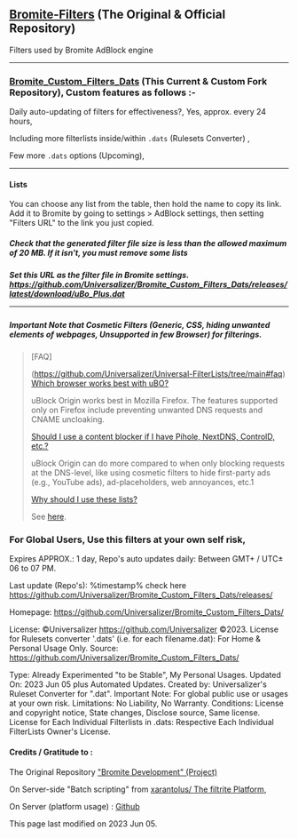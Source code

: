 ## [Bromite-Filters](https://github.com/bromite/filters) (The Original & Official Repository)
Filters used by Bromite AdBlock engine<hr />

### [Bromite_Custom_Filters_Dats](https://github.com/Universalizer/Bromite_Custom_Filters_Dats) (This Current & Custom Fork Repository), Custom <!-- enhancements-->features as follows :-
<!-- Primarily, -->
Daily auto-updating of filters for effectiveness?, Yes, approx. every 24 hours,
<!-- Secondarily, -->
Including more filterlists inside/within `.dats` (Rulesets Converter) <!-- Possibly without any confilct, (some filterlists conflict another filterlist -->,
<!-- Tertiary, -->
Few more `.dats` options (Upcoming),
<!-- If Possible, Compatible with 1) uBo (uBlock Origin) & 2) Simultaneously DNS filterlist also, [DNS examples overview here, Most probably from here my other fork](https://github.com/Universalizer/DNS-Blocklists-Categories-Dedicated) --><hr />

#### Lists
You can choose any list from the table, then hold the name to copy its link. Add it to Bromite by going to settings > AdBlock settings, then setting "Filters URL" to the link you just copied.

##### Check that the generated filter file size is less than the allowed maximum of 20 MB. If it isn't, you must remove some lists
##### Set this URL as the filter file in Bromite settings. https://github.com/Universalizer/Bromite_Custom_Filters_Dats/releases/latest/download/uBo_Plus.dat<hr />

##### Important Note that Cosmetic Filters (Generic, CSS, hiding unwanted elements of webpages, Unsupported in few Browser) for filterings.

> [FAQ]
> 
> (https://github.com/Universalizer/Universal-FilterLists/tree/main#faq)
[Which browser works best with uBO?](https://github.com/Universalizer/Universal-FilterLists/tree/main#which-browser-works-best-with-ubo)
>
> uBlock Origin works best in Mozilla Firefox. The features supported only on Firefox include preventing unwanted DNS requests and CNAME uncloaking.
>
> [Should I use a content blocker if I have Pihole, NextDNS, ControlD, etc.?](https://github.com/Universalizer/Universal-FilterLists/tree/main#should-i-use-a-content-blocker-if-i-have-pihole-nextdns-controld-etc)
>
> uBlock Origin can do more compared to when only blocking requests at the DNS-level, like using cosmetic filters to hide first-party ads (e.g., YouTube ads), ad-placeholders, web annoyances, etc.1
>
> [Why should I use these lists?](https://github.com/Universalizer/Universal-FilterLists/tree/main#why-should-i-use-these-lists)
>
> See [here](https://how-i-experience-web-today.com/).

### For Global Users, Use this filters at your own self risk,
Expires APPROX.: 1 day, Repo's auto updates daily: Between GMT+ / UTC± 06 to 07 PM.

Last update (Repo's): %timestamp% check here https://github.com/Universalizer/Bromite_Custom_Filters_Dats/releases/

Homepage: https://github.com/Universalizer/Bromite_Custom_Filters_Dats/

License: ©Universalizer https://github.com/Universalizer ©2023.
License for Rulesets converter '.dats' (i.e. for each filename.dat): For Home & Personal Usage Only.
Source: https://github.com/Universalizer/Bromite_Custom_Filters_Dats/

Type: Already Experimented "to be Stable", My Personal Usages.
Updated On: 2023 Jun 05 plus Automated Updates.
Created by: Universalizer's Ruleset Converter for ".dat".
Important Note: For global public use or usages at your own risk.
Limitations: No Liability, No Warranty.
Conditions: License and copyright notice, State changes, Disclose source, Same license.
License for Each Individual Filterlists in .dats: Respective Each Individual FilterLists Owner's License.

#### Credits / Gratitude to :

The Original Repository ["Bromite Development" (Project)](https://github.com/bromite)

On Server-side "Batch scripting" from [xarantolus/ The filtrite Platform](https://github.com/xarantolus/filtrite),

On Server (platform usage) : [Github](https://github.com)

This page last modified on 2023 Jun 05.
